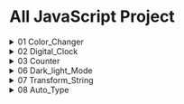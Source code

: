 # All JavaScript Project
<details >
<summary>01 Color_Changer</summary>
<br>


    
https://github.com/user-attachments/assets/fed994fd-5114-4d0a-8586-3241df858b4e



<br>
### Get Source Code
[Open Source Code](https://github.com/KanchanCS/js-project/tree/main/01_colorChanger)
</details>

<details >
<summary>02 Digital_Clock</summary>
<br>



https://github.com/user-attachments/assets/9027ad8e-0dbc-4127-83e7-08f3abb0106d
    
    
  ### Get Source Code
  [Open Source Code](https://github.com/KanchanCS/js-project/tree/main/07_String_Transform)

</details>

<details >
<summary>03 Counter</summary>
<br>
  
    <br>
    
  ### Get Source Code
  [Open Source Code](https://github.com/KanchanCS/js-project/tree/main/07_String_Transform)

</details>

<details >
<summary>06 Dark_light_Mode</summary>
<br>


    
https://github.com/user-attachments/assets/db2c3d3d-3813-4b4e-aa33-554214ccf4e2
    
    
  ### Get Source Code
  [Open Source Code](https://github.com/KanchanCS/js-project/tree/main/06_Dark_Light_mode)

</details>
<details >
<summary>07 Transform_String</summary>
<br>


         
https://github.com/user-attachments/assets/9027ad8e-0dbc-4127-83e7-08f3abb0106d
    
    
  ### Get Source Code
  [Open Source Code](https://github.com/KanchanCS/js-project/tree/main/07_String_Transform)

</details>
<details>
<summary>08 Auto_Type</summary>
<br>
         

https://github.com/user-attachments/assets/c0851699-d2de-4210-aa43-aeb812f45eab


    
    
  ### Get Source Code
  [Open Source Code](https://github.com/KanchanCS/js-project/tree/main/08_Auto_Typing)

</details>







